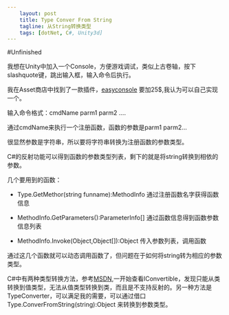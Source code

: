 ```yaml
---
    layout: post
    title: Type Conver From String
    tagline: 从String转换类型
    tags: [dotNet, C#, Unity3d] 
---
```

#Unfinished

我想在Unity中加入一个Console，方便游戏调试，类似上古卷轴，按下slashquote键，跳出输入框，输入命令后执行。

我在Asset商店中找到了一款插件，[easyconsole](http://u3d.as/content/sander-homan/easy-console/3cf) 要加25$,我认为可以自己实现一个。

输入命令格式：cmdName parm1 parm2 ....

通过cmdName来执行一个注册函数，函数的参数是parm1 parm2...

很显然参数是字符串，所以要将字符串转换为注册函数的参数类型。 

C#的反射功能可以得到函数的参数类型列表，剩下的就是将string转换到相依的参数。

几个要用到的函数：
 
- Type.GetMethor(string funname):MethodInfo 通过注册函数名字获得函数信息
 
- MethodInfo.GetParameters():ParameterInfo[] 通过函数信息得到函数参数信息列表

- MethodInfo.Invoke(Object,Object[]):Object 传入参数列表，调用函数

通过这几个函数就可以动态调用函数了，但问题在于如何将string转为相应的参数类型。

C#中有两种类型转换方法，参考[MSDN](http://msdn.microsoft.com/en-us/library/yy580hbd.aspx),一开始查看IConvertible，发现只能从类转换到值类型，无法从值类型转换到类，而且是不支持反射的。另一种方法是TypeConverter，可以满足我的需要，可以通过借口 Type.ConverFromString(string):Object 来转换到参数类型。
 
